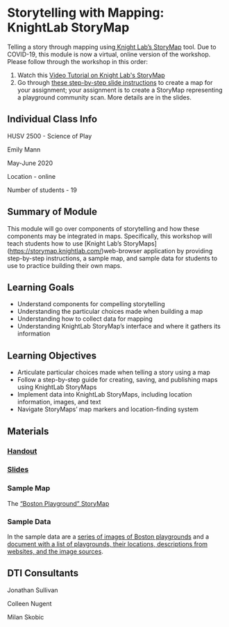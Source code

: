 ﻿<h1>Storytelling with Mapping: KnightLab StoryMap</h1>


Telling a story through mapping using[ Knight Lab’s StoryMap](https://storymap.knightlab.com/) tool. Due to COVID-19, this module is now a virtual, online version of the workshop. Please follow through the workshop in this order:



1. Watch this [Video Tutorial on Knight Lab's StoryMap](https://www.youtube.com/watch?v=X33ud7RYZFg&feature=youtu.be)
2. Go through [these step-by-step slide instructions](https://github.com/NULabNortheastern/digitalassignmentshowcase/blob/master/mapping/science_of_play-summer2020-mann/slides-storymaps.pdf) to create a map for your assignment; your assignment is to create a StoryMap representing a playground community scan. More details are in the slides.

<h2>Individual Class Info</h2>


HUSV 2500 - Science of Play

Emily Mann

May-June 2020

Location - online

Number of students - 19

<h2>Summary of Module</h2>


This module will go over components of storytelling and how these components may be integrated in maps. Specifically, this workshop will teach students how to use [Knight Lab’s StoryMaps] (https://storymap.knightlab.com/)web-browser application by providing step-by-step instructions, a sample map, and sample data for students to use to practice building their own maps. 

<h2>Learning Goals</h2>




*   Understand components for compelling storytelling
*   Understanding the particular choices made when building a map
*   Understanding how to collect data for mapping
*   Understanding KnightLab StoryMap’s interface and where it gathers its information

<h2>Learning Objectives</h2>




*   Articulate particular choices made when telling a story using a map
*   Follow a step-by-step guide for creating, saving, and publishing maps using KnightLab StoryMaps
*   Implement data into KnightLab StoryMaps, including location information, images, and text
*   Navigate StoryMaps’ map markers and location-finding system

<h2>Materials</h2>


### [Handout](https://github.com/NULabNortheastern/digitalassignmentshowcase/blob/master/mapping/science_of_play-summer2020-mann/handout.pdf)


### [Slides](https://github.com/NULabNortheastern/digitalassignmentshowcase/blob/master/mapping/science_of_play-summer2020-mann/slides-storymaps.pdf)</h3>


<h3>Sample Map</h3>


The [“Boston Playground” StoryMap](https://uploads.knightlab.com/storymapjs/cb6cc275d5edffc5016e0757d6c37d3d/boston-playgrounds)

<h3>Sample Data</h3>


In the sample data are a [series of images of Boston playgrounds](https://github.com/NULabNortheastern/digitalassignmentshowcase/tree/master/mapping/science_of_play-summer2020-mann/data) and a [document with a list of playgrounds, their locations, descriptions from websites, and the image sources](https://github.com/NULabNortheastern/digitalassignmentshowcase/blob/master/mapping/science_of_play-summer2020-mann/data/parks_locations_and_descriptions.pdf).

<h2>DTI Consultants</h3>


Jonathan Sullivan

Colleen Nugent

Milan Skobic

